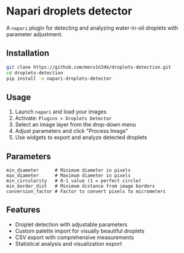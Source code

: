 # Napari droplets detector

A `napari` plugin for detecting and analyzing water-in-oil droplets with parameter adjustment.

## Installation

```bash
git clone https://github.com/merv1n34k/droplets-detection.git
cd droplets-detection
pip install -e napari-droplets-detector
```

## Usage

1. Launch `napari` and load your images
2. Activate: `Plugins > Droplets Detector`
3. Select an image layer from the drop-down menu
4. Adjust parameters and click "Process Image"
5. Use widgets to export and analyze detected droplets

## Parameters

```
min_diameter      # Minimum diameter in pixels
max_diameter      # Maximum diameter in pixels
min_circularity   # 0-1 value (1 = perfect circle)
min_border_dist   # Minimum distance from image borders
conversion_factor # Factor to convert pixels to micrometers
```

## Features

- Droplet detection with adjustable parameters
- Custom palette import for visually beautiful droplets
- CSV export with comprehensive measurements
- Statistical analysis and visualization export

